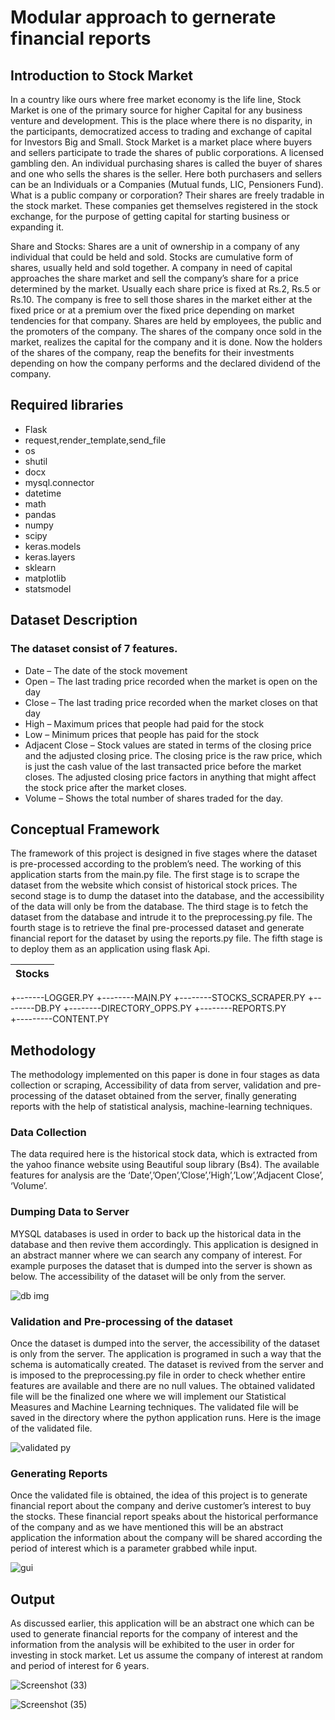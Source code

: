 # Modular approach to gernerate financial reports

## Introduction to Stock Market
In a country like ours where free market economy is the life line, Stock Market is one of the primary source for higher Capital for any business venture and development. This is the place where there is no disparity, in the participants, democratized access to trading and exchange of 
capital for Investors Big and Small. Stock Market is a market place where buyers and sellers participate to trade the shares of public corporations. A licensed gambling den. An individual purchasing shares is called the buyer of shares and one who sells the shares is the seller. Here both purchasers and sellers can be an Individuals or a Companies (Mutual funds, LIC, 
Pensioners Fund). What is a public company or corporation? Their shares are freely tradable in the stock market. These companies get themselves registered in the stock exchange, for the purpose of getting capital for starting business or expanding it.

Share and Stocks: Shares are a unit of ownership in a company of any individual that could be held and sold. Stocks are cumulative form of shares, usually held and sold together. A company in need of capital approaches the share market and sell the company’s share for a price 
determined by the market. Usually each share price is fixed at Rs.2, Rs.5 or Rs.10. The company is free to sell those shares in the market either at the fixed price or at a premium over the fixed price depending on market tendencies for that company. Shares are held by 
employees, the public and the promoters of the company. The shares of the company once sold in the market, realizes the capital for the company and it is done. Now the holders of the shares of the company, reap the benefits for their investments depending on how the company 
performs and the declared dividend of the company.

## Required libraries
- Flask 
- request,render_template,send_file
- os
- shutil
- docx
- mysql.connector
- datetime
- math
- pandas
- numpy
- scipy
- keras.models
- keras.layers
- sklearn
- matplotlib 
- statsmodel

## Dataset Description
### The dataset consist of 7 features.
- Date           – The date of the stock movement
- Open           – The last trading price recorded when the market is open on the day
- Close          – The last trading price recorded when the market closes on that day
- High           –  Maximum prices that people had paid for the stock
- Low            –  Minimum prices that people has paid for the stock
- Adjacent Close –  Stock values are stated in terms of the closing price and the adjusted closing price. The closing price is the raw price, which is just the cash value of the last transacted price before the market closes. 
                    The adjusted closing price factors in anything that might affect the stock price after the market closes.
- Volume         – Shows the total number of shares traded for the day.

## Conceptual Framework
The framework of this project is designed in five stages where the dataset is pre-processed according to the problem’s need. The working of this application starts from the main.py file.
The first stage is to scrape the dataset from the website which consist of historical stock prices. The second stage is to dump the dataset into the database, and the accessibility of the data will only be from the database. The third stage is to fetch the dataset from the database and intrude it to the preprocessing.py file. The fourth stage is to retrieve the final pre-processed dataset and generate financial report for the dataset by using the reports.py file. The fifth stage is to deploy them as an application using flask Api.

|Stocks
|-----
+-------LOGGER.PY
+--------MAIN.PY
+--------STOCKS_SCRAPER.PY
+--------DB.PY
+--------DIRECTORY_OPPS.PY
+--------REPORTS.PY                             
+---------CONTENT.PY

## Methodology
The methodology implemented on this paper is done in four stages as data collection or scraping, Accessibility of data from server, validation and pre-processing of the dataset obtained from the server, finally generating reports with the help of statistical analysis, machine-learning techniques.

### Data Collection
The data required here is the historical stock data, which is extracted from the yahoo finance website using Beautiful soup library (Bs4). The available features for analysis are the ‘Date’,’Open’,’Close’,’High’,’Low’,’Adjacent Close’, ‘Volume’.

### Dumping Data to Server
MYSQL databases is used in order to back up the historical data in the database and then revive them accordingly. This application is designed in an abstract manner where we can search any company of interest. For example purposes the dataset that is dumped into the server is shown as below. The accessibility of the dataset will be only from the server.
 
![db img](https://user-images.githubusercontent.com/93818265/150693118-325330fc-caf5-45a3-8574-e4b282cce780.png)

### Validation and Pre-processing of the dataset
Once the dataset is dumped into the server, the accessibility of the dataset is only from the server. The application is programed in such a way that the schema  is automatically created. The dataset is revived from the server and is imposed to the preprocessing.py file in order to check whether entire features are available and there are no null values. The obtained validated file will be the finalized one where we will implement our Statistical Measures and Machine Learning techniques. The validated file will be saved in the directory where the python application runs. Here is the image of the validated file.

![validated py](https://user-images.githubusercontent.com/93818265/150693348-85bcb0e1-16a5-4910-b578-148fff54ed3e.png)

### Generating Reports 
Once the validated file is obtained, the idea of this project is to generate financial report about the company and derive customer’s interest to buy the stocks. These financial report speaks about the historical performance of the company and as we have mentioned this will be an abstract application the information about the company will be shared according the period of interest which is a parameter grabbed while input.

![gui](https://user-images.githubusercontent.com/93818265/150693525-0c5b4bd1-d208-45cd-88e9-6243f67737f5.png)

## Output
As discussed earlier, this application will be an abstract one which can be used to generate financial reports for the company of interest and the information from the analysis will be exhibited to the user in order for investing in stock market. Let us assume the company of interest at random and period of interest for 6 years.


![Screenshot (33)](https://user-images.githubusercontent.com/93818265/150693996-1e627619-cabb-4cbd-9246-1a6005008541.png)


![Screenshot (35)](https://user-images.githubusercontent.com/93818265/150694150-60266edf-3dfc-47df-adce-2e9f36bf4e46.png)

